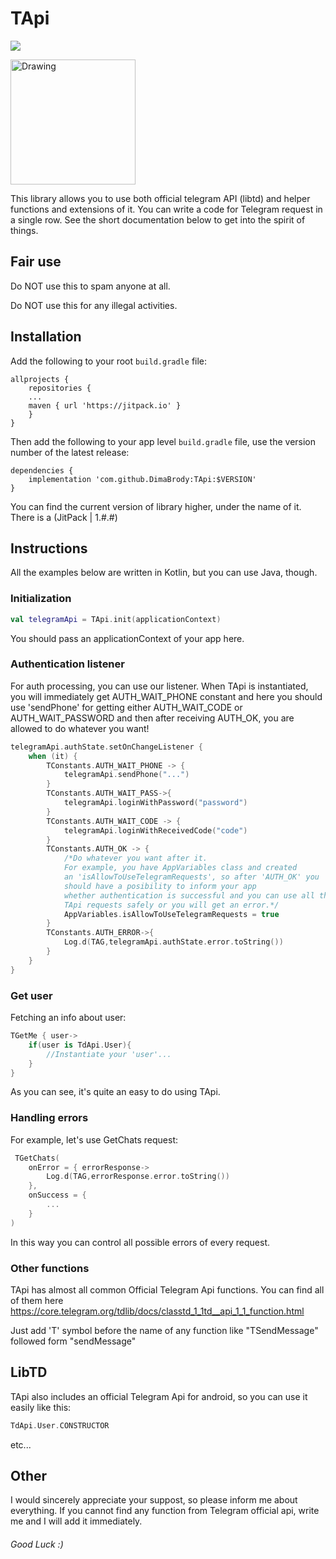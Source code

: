 # TApi

[![](https://jitpack.io/v/DimaBrody/TApi.svg?style=flat-square)](https://jitpack.io/#DimaBrody/TApi/1.0.3)

<img src="https://image.flaticon.com/icons/png/512/2111/2111644.png" alt="Drawing" width="200" height="200"/> 

This library allows you to use both official telegram API (libtd) and helper functions and extensions of it. You can write a code for Telegram request in a single row. See the short documentation below to get into the spirit of things.

## Fair use 
Do NOT use this to spam anyone at all.

Do NOT use this for any illegal activities.

## Installation

Add the following to your root ```build.gradle``` file:
```Gradle
allprojects {
    repositories {
	...
	maven { url 'https://jitpack.io' }
    }
}
```

Then add the following to your app level ```build.gradle``` file, use the version number of the latest release:
```Gradle
dependencies {
    implementation 'com.github.DimaBrody:TApi:$VERSION'
}
```
You can find the current version of library higher, under the name of it. There is a (JitPack | 1.#.#)

## Instructions
All the examples below are written in Kotlin, but you can use Java, though.

### Initialization  
```Kotlin
val telegramApi = TApi.init(applicationContext)
```
You should pass an applicationContext of your app here.

### Authentication listener

For auth processing, you can use our listener. When TApi is instantiated, you will immediately get AUTH_WAIT_PHONE constant and here you should use 'sendPhone' for getting either AUTH_WAIT_CODE or AUTH_WAIT_PASSWORD and then after receiving AUTH_OK, you are allowed to do whatever you want!

```Kotlin
telegramApi.authState.setOnChangeListener {
    when (it) {
        TConstants.AUTH_WAIT_PHONE -> {
            telegramApi.sendPhone("...")
        }
        TConstants.AUTH_WAIT_PASS->{
            telegramApi.loginWithPassword("password")
        }
        TConstants.AUTH_WAIT_CODE -> {
            telegramApi.loginWithReceivedCode("code")
        }
        TConstants.AUTH_OK -> {
            /*Do whatever you want after it.
            For example, you have AppVariables class and created 
            an 'isAllowToUseTelegramRequests', so after 'AUTH_OK' you
            should have a posibility to inform your app 
            whether authentication is successful and you can use all the
            TApi requests safely or you will get an error.*/
            AppVariables.isAllowToUseTelegramRequests = true
        }
        TConstants.AUTH_ERROR->{
            Log.d(TAG,telegramApi.authState.error.toString())
        }
    }
}
```

### Get user

Fetching an info about user:

```Kotlin
TGetMe { user->
    if(user is TdApi.User){
        //Instantiate your 'user'...
    }
}
```
As you can see, it's quite an easy to do using TApi.


### Handling errors
For example, let's use GetChats request:

```Kotlin
 TGetChats(
    onError = { errorResponse->
        Log.d(TAG,errorResponse.error.toString())
    },
    onSuccess = {
        ...
    }
)
 ```
 
 In this way you can control all possible errors of every request.
 
 ### Other functions
 TApi has almost all common Official Telegram Api functions. 
 You can find all of them here https://core.telegram.org/tdlib/docs/classtd_1_1td__api_1_1_function.html
 
 Just add 'T' symbol before the name of any function like "TSendMessage" followed form "sendMessage"
 
 ## LibTD
 TApi also includes an official Telegram Api for android, so you can use it easily like this:
 ```Kotlin
 TdApi.User.CONSTRUCTOR
 ```
 etc...
 
 ## Other
 I would sincerely appreciate your suppost, so please inform me about everything.
 If you cannot find any function from Telegram official api, write me and I will add it immediately.
 ###### Good Luck :)
